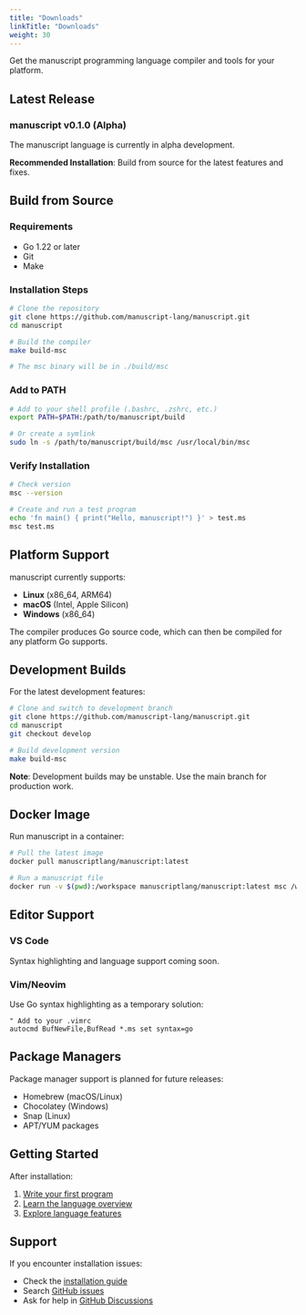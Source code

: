 ```yaml
---
title: "Downloads"
linkTitle: "Downloads"
weight: 30
---
```


Get the manuscript programming language compiler and tools for your platform.

## Latest Release

### manuscript v0.1.0 (Alpha)

The manuscript language is currently in alpha development. 

**Recommended Installation**: Build from source for the latest features and fixes.

## Build from Source

### Requirements
- Go 1.22 or later
- Git
- Make

### Installation Steps

```bash
# Clone the repository
git clone https://github.com/manuscript-lang/manuscript.git
cd manuscript

# Build the compiler
make build-msc

# The msc binary will be in ./build/msc
```

### Add to PATH

```bash
# Add to your shell profile (.bashrc, .zshrc, etc.)
export PATH=$PATH:/path/to/manuscript/build

# Or create a symlink
sudo ln -s /path/to/manuscript/build/msc /usr/local/bin/msc
```

### Verify Installation

```bash
# Check version
msc --version

# Create and run a test program
echo 'fn main() { print("Hello, manuscript!") }' > test.ms
msc test.ms
```

## Platform Support

manuscript currently supports:

- **Linux** (x86_64, ARM64)
- **macOS** (Intel, Apple Silicon)  
- **Windows** (x86_64)

The compiler produces Go source code, which can then be compiled for any platform Go supports.

## Development Builds

For the latest development features:

```bash
# Clone and switch to development branch
git clone https://github.com/manuscript-lang/manuscript.git
cd manuscript
git checkout develop

# Build development version
make build-msc
```

**Note**: Development builds may be unstable. Use the main branch for production work.

## Docker Image

Run manuscript in a container:

```bash
# Pull the latest image
docker pull manuscriptlang/manuscript:latest

# Run a manuscript file
docker run -v $(pwd):/workspace manuscriptlang/manuscript:latest msc /workspace/program.ms
```

## Editor Support

### VS Code
Syntax highlighting and language support coming soon.

### Vim/Neovim
Use Go syntax highlighting as a temporary solution:

```vim
" Add to your .vimrc
autocmd BufNewFile,BufRead *.ms set syntax=go
```

## Package Managers

Package manager support is planned for future releases:

- Homebrew (macOS/Linux)
- Chocolatey (Windows)  
- Snap (Linux)
- APT/YUM packages

## Getting Started

After installation:

1. [Write your first program](../docs/getting-started/first-program/)
2. [Learn the language overview](../docs/getting-started/overview/)
3. [Explore language features](../docs/constructs/)

## Support

If you encounter installation issues:

- Check the [installation guide](../docs/getting-started/installation/)
- Search [GitHub issues](https://github.com/manuscript-lang/manuscript/issues)
- Ask for help in [GitHub Discussions](https://github.com/manuscript-lang/manuscript/discussions) 